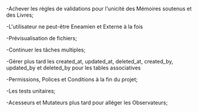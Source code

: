 -Achever les règles de validations pour l'unicité des Mémoires soutenus et des Livres;

-L'utilisateur ne peut-être Eneamien et Externe à la fois

-Prévisualisation de fichiers;

-Continuer les tâches multiples;

-Gérer plus tard les created_at, updated_at, deleted_at, created_by, updated_by et deleted_by pour les tables associatives

-Permissions, Polices et Conditions à la fin du projet;

-Les tests unitaires;

-Acesseurs et Mutateurs plus tard pour alléger les Observateurs;
